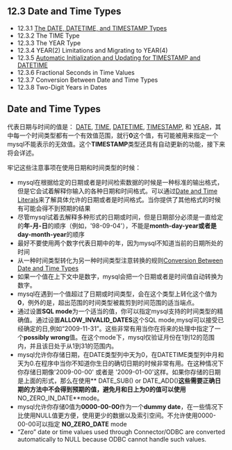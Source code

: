 ## 12.3 Date and Time Types
* 12.3.1 [The DATE, DATETIME, and TIMESTAMP Types](https://dev.mysql.com/doc/refman/5.7/en/datetime.html)
* 12.3.2 The TIME Type
* 12.3.3 The YEAR Type
* 12.3.4 YEAR(2) Limitations and Migrating to YEAR(4)
* 12.3.5 [Automatic Initialization and Updating for TIMESTAMP and DATETIME](https://dev.mysql.com/doc/refman/5.7/en/timestamp-initialization.html)
* 12.3.6 Fractional Seconds in Time Values
* 12.3.7 Conversion Between Date and Time Types
* 12.3.8 Two-Digit Years in Dates

## Date and Time Types
代表日期与时间的值是： [DATE](https://dev.mysql.com/doc/refman/5.7/en/datetime.html), [TIME](https://dev.mysql.com/doc/refman/5.7/en/time.html), [DATETIME](https://dev.mysql.com/doc/refman/5.7/en/datetime.html), [TIMESTAMP](https://dev.mysql.com/doc/refman/5.7/en/datetime.html), 和 [YEAR](https://dev.mysql.com/doc/refman/5.7/en/year.html)，其中每一个时间类型都有一个有效值范围，就行**0**这个值，有可能被用来指定一个mysql不能表示的无效值。这个**TIMESTAMP**类型还具有自动更新的功能，接下来将会详述。

牢记这些注意事项在使用日期和时间类型的时候：

* mysql在根据给定的日期或者是时间检索数据的时候是一种标准的输出格式，但是它会试着解释你输入的各种日期和时间格式。可以通过[Date and Time Literals](https://dev.mysql.com/doc/refman/5.7/en/date-and-time-literals.html)来了解具体允许的日期或者是时间格式。当你提供了其他格式的时候有可能会得不到预期的结果
* 尽管mysql试着去解释多种形式的日期或时间，但是日期部分必须是一直给定的**年-月-日**的顺序（例如，'98-09-04'），不能是**month-day-year或者是day-month-year**的顺序
* 最好不要使用两个数字代表日期中的年，因为mysql不知道当前的日期所处的时间
* 从一种时间类型转化为另一种时间类型注意转换的规则[Conversion Between Date and Time Types](https://dev.mysql.com/doc/refman/5.7/en/date-and-time-type-conversion.html)
* 如果一个值在上下文中是数字，mysql会把一个日期或者是时间值自动转换为数字。
* mysql在遇到一个值超过了日期或时间类型，会在这个类型上转化这个值为**0**，例外的是，超出范围的时间类型被裁剪到时间范围的适当端点。
* 通过设置**SQL mode**为一个适当的值，你可以指定mysql支持的时间类型的精确值。通过设置**ALLOW_INVALID_DATES**这个SQL mode,mysql可以接受已经确定的日,例如“2009-11-31”。这些非常有用当你在将来的处理中指定了一个**possibly wrong**值。在这个mode下，mysql仅验证月份在1到12的范围内，并且该日处于从1到31的范围内。
* mysql允许你存储日期，在DATE类型列中天为0，在DATETIME类型列中月和天为0.在程序中当你不知道你生日的确切日期的时候非常有用。在这种情况下你存储日期像'2009-00-00' 或者是 '2009-01-00'这样。如果你存储的日期是上面的形式，那么在使用** DATE_SUB() or DATE_ADD()**这些需要正确日期的方法中不会得到预期的值，避免月和日上为0的值可以使用**NO_ZERO_IN_DATE**mode。
* mysql允许你存储0值为**0000-00-00**作为一个**dummy date**，在一些情况下比使用NULL值更方便，使用更少的数据以及索引空间。不允许使用0000-00-00可以指定 **NO_ZERO_DATE** mode
* “Zero” date or time values used through Connector/ODBC are converted automatically to NULL because ODBC cannot handle such values.
